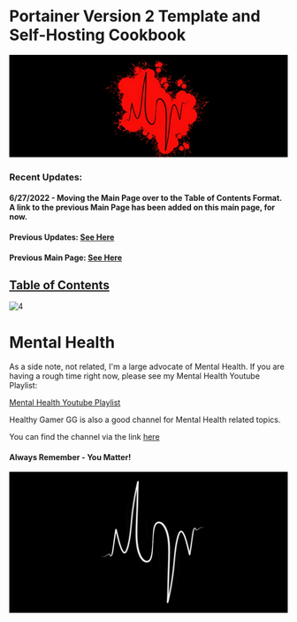 # Portainer Version 2 Template and Self-Hosting Cookbook

![BannerLogoMid](/branding/images/Banner.png?raw=true "BannerMid")

### Recent Updates: 

#### 6/27/2022 - Moving the Main Page over to the Table of Contents Format. A link to the previous Main Page has been added on this main page, for now. 

#### Previous Updates: [See Here](https://github.com/mycroftwilde/portainer_templates/tree/master/TableOfContents/Updates/Previous)

#### Previous Main Page: [See Here](https://github.com/mycroftwilde/portainer_templates/tree/master/Previous)

## [Table of Contents](https://github.com/mycroftwilde/portainer_templates/tree/master/TableOfContents)

<img width="780" alt="4" src="https://raw.githubusercontent.com/mycroftwilde/portainer_templates/master/branding/images/LogoBanner2.png">

# Mental Health

 As a side note, not related, I'm a large advocate of Mental Health. If you are having a rough time right now, please see my Mental Health Youtube Playlist:
 
 [Mental Health Youtube Playlist](https://youtube.com/playlist?list=PLGk2on7ccZONCobYxwGdvwMcF43gIKmqk)
 
 Healthy Gamer GG is also a good channel for Mental Health related topics. 
 
 You can find the channel via the link [here](https://www.youtube.com/c/HealthyGamerGG)
 
 #### Always Remember - You Matter! 
 
![BannerLogo](/branding/images/LogoBanner1.png?raw=true "Banner")

